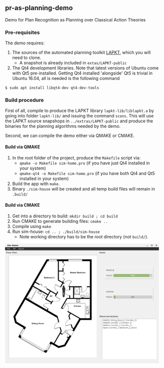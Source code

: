 ## pr-as-planning-demo

Demo for Plan Recognition as Planning over Classical Action Theories

### Pre-requisites

The demo requires:

 1. The sources of the automated planning toolkit [LAPKT](https://github.com/LAPKT-dev/LAPKT-public), which you will need to clone.
    * A snapshot is already included in `extas/LAPKT-public`
 2. The Qt4 development libraries.  Note that latest versions of Ubuntu come with Qt5 pre-installed. Getting Qt4 installed 'alongside' Qt5 is trivial in Ubuntu 16.04, all is needed is the following command
 ```
 $ sudo apt install libqt4-dev qt4-dev-tools
 ```


### Build procedure

First of all, compile to produce the LAPKT library `lapkt-lib/liblapkt.a` by going into folder `lapkt-lib/` and issuing the command `scons`. This will use the LAPKT source snapshops in `../extras/LAPKT-public` and produce the binaries for the planning algorithms needed by the demo.

Second, we can compile the demo either via QMAKE or CMAKE.

#### Build via QMAKE

1. In the root folder of the project, produce the `Makefile` script via:
    * `qmake -o Makefile sim-home.pro` (if you have just Qt4 installed in your system)
    * `qmake-qt4 -o Makefile sim-home.pro` (if you have both Qt4 and Qt5 installed in your system)
2. Build the app with ```make```.
3. Binary `./sim-house` will be created and all temp build files will remain in `.build/`


#### Build via CMAKE

1. Get into a directory to build: `mkdir build ; cd build`
2. Run CMAKE to generate building files: `cmake ..`
3. Compile using `make`
4. Run sim-house: `cd .. ; ./build/sim-house`
    * Note working directory has to be the root directory (not `build/`).
    
    
  ![screenshot](extras/screenshot02.png)  
